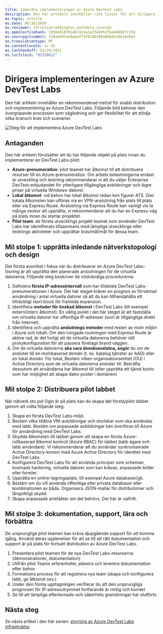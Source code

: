 ```yaml
---
title: Samordna implementeringen av Azure DevTest Labs
description: Den här artikeln innehåller rikt linjer för att dirigera implementering av Azure DevTest Labs i din organisation.
ms.topic: article
ms.date: 06/26/2020
ms.reviewer: christianreddington,anthdela,juselph
ms.openlocfilehash: 1958e818f014b7419a1a33e9453fbad460dfc159
ms.sourcegitcommit: f28ebb95ae9aaaff3f87d8388a09b41e0b3445b5
ms.translationtype: MT
ms.contentlocale: sv-SE
ms.lasthandoff: 03/29/2021
ms.locfileid: "92330622"
---
```

# <a name="orchestrate-the-implementation-of-azure-devtest-labs"></a>Dirigera implementeringen av Azure DevTest Labs
Den här artikeln innehåller en rekommenderad metod för snabb distribution och implementering av Azure DevTest Labs. Följande bild betonar den övergripande processen som vägledning och ger flexibilitet för att stödja olika bransch krav och scenarier.

![Steg för att implementera Azure DevTest Labs](./media/devtest-lab-guidance-orchestrate-implementation/implementation-steps.png)

## <a name="assumptions"></a>Antaganden
Den här artikeln förutsätter att du har följande objekt på plats innan du implementerar en DevTest Labs-pilot:

- **Azure-prenumeration**: pilot teamet har åtkomst till att distribuera resurser till en Azure-prenumeration. Om arbets belastningarna endast är utveckling och testning rekommenderar vi att du väljer Enterprise DevTest-erbjudandet för ytterligare tillgängliga avbildningar och lägre priser på virtuella Windows-datorer.
- **Lokal åtkomst**: vid behov har lokal åtkomst redan kon figurer ATS. Den lokala åtkomsten kan utföras via en VPN-anslutning från plats till plats eller via Express Route. Anslutning via Express Route kan vanligt vis ta många veckor att upprätta, vi rekommenderar att du har en Express-väg på plats innan du startar projektet.
- **Pilot team**: de första utvecklings projekt teamet som använder DevTest Labs har identifierats tillsammans med lämpliga utvecklings-eller testnings aktiviteter och upprättar krav/mål/mål för dessa team.

## <a name="milestone-1-establish-initial-network-topology-and-design"></a>Mil stolpe 1: upprätta inledande nätverkstopologi och design
Det första avsnittet i fokus när du distribuerar en Azure DevTest Labs-lösning är att upprätta den planerade anslutningen för de virtuella datorerna. Följande steg beskriver de nödvändiga procedurerna:

1. Definiera **första IP-adressintervall** som har tilldelats DevTest Labs-prenumerationen i Azure. Det här steget kräver en prognos av förväntad användning i antal virtuella datorer så att du kan tillhandahålla ett tillräckligt stort block för framtida expansion.
2. Identifiera **metoder för önskad åtkomst** i DevTest Labs (till exempel extern/intern åtkomst). En viktig punkt i det här steget är att fastställa om virtuella datorer har offentliga IP-adresser (som är tillgängliga direkt från Internet).
3. Identifiera och upprätta **anslutnings metoder** med resten av moln miljön i Azure och lokalt. Om den tvingade routningen med Express Route är aktive rad, är det troligt att de virtuella datorerna behöver rätt proxykonfiguration för att passera företags brand väggen.
4. Om de virtuella datorerna **ska vara domänanslutna, avgör** du om de ansluter till en molnbaserad domän (t. ex. katalog tjänster av AAD) eller en lokal domän. För lokal, Bestäm vilken organisationsenhet (OU) i Active Directory som de virtuella datorerna ansluter till. Bekräfta dessutom att användarna har åtkomst till (eller upprätta ett tjänst konto som har möjlighet att skapa dator poster i domänen)

## <a name="milestone-2-deploy-the-pilot-lab"></a>Mil stolpe 2: Distribuera pilot labbet
När nätverk sto pol Ogin är på plats kan du skapa det första/pilot labbet genom att vidta följande steg:

1. Skapa en första DevTest Labs-miljö.
2. Bestäm vilka tillåtna VM-avbildningar och storlekar som ska användas med labb. Bestäm om anpassade avbildningar kan överföras till Azure för användning med DevTest Labs.
3. Skydda åtkomsten till labbet genom att skapa en första Azure-rollbaserad åtkomst kontroll (Azure RBAC) för labbet (labb ägare och labb användare). Vi rekommenderar att du använder synkroniserade Active Directory-konton med Azure Active Directory för identitet med DevTest Labs.
4. Konfigurera DevTest Labs för att använda principer som scheman, kostnads hantering, virtuella datorer som kan krävas, anpassade bilder eller formler.
5. Upprätta en online-lagringsplats, till exempel Azure databaser/git.
6. Bestäm om du vill använda offentliga eller privata databaser eller kombinationen av båda. Organisera JSON-mallar för distributioner och långsiktigt skydd.
7. Skapa anpassade artefakter om det behövs. Det här är valfritt. 

## <a name="milestone-3-documentation-support-learn-and-improve"></a>Mil stolpe 3: dokumentation, support, lära och förbättra
De ursprungliga pilot teamen kan kräva djupgående support för att komma igång. Använd deras upplevelser för att se till att rätt dokumentation och support är på plats för fortsatt distribution av Azure DevTest Labs.

1. Presentera pilot teamen för de nya DevTest Labs-resurserna (demonstrationer, dokumentation)
2. Utifrån pilot Teams erfarenheter, planera och leverera dokumentation efter behov
3. Formalisera process för att registrera nya team (skapa och konfigurera labb, ge åtkomst osv.)
4. Under den första upptagningen verifierar du att den ursprungliga prognosen för IP-adressutrymmet fortfarande är rimlig och korrekt
5. Se till att lämpliga efterlevnads-och säkerhets granskningar har slutförts

## <a name="next-steps"></a>Nästa steg
Se nästa artikel i den här serien: [styrning av Azure DevTest Labs infrastruktur](devtest-lab-guidance-governance-resources.md)
